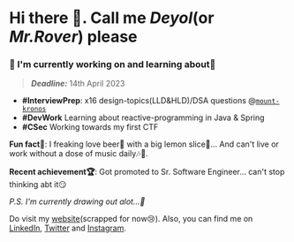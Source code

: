 # Hi there 👋. Call me _Deyol_(or _Mr.Rover_) please

### 🔨 I'm currently working on and learning about🌱

> _**Deadline:**_ 14th April 2023

- **#InterviewPrep**: x16 design-topics(LLD&HLD)/DSA questions @[`mount-kronos`](https://github.com/everrover/mount-kronos)
- **#DevWork** Learning about reactive-programming in Java & Spring
- **#CSec** Working towards my first CTF

**Fun fact🤔**: I freaking love beer🍺 with a big lemon slice🍋... And can't live or work without a dose of music daily🎶🎵.

**Recent achievement🏆**: Got promoted to Sr. Software Engineer... can't stop thinking abt it😏

_P.S. I'm currently drawing out alot...🎨_

Do visit my [website](https://everrover.com)(scrapped for now😢). Also, you can find me on [LinkedIn](https://in.linkedin.com/in/abhishek-deyol-44a732171), [Twitter](https://twitter.com/everrover) and [Instagram](https://www.instagram.com/everrover).
<!-- An event-driven chat application: [`smiling-octopus`](https://github.com/everrover/smiling-octopus). Looking forward to collaborate on it.😁 -->

<!--
# After website v4 is prepped']

### 🔨 I'm currently working on
- Interiew prep: DSA and associated questions. Recorded in [`mount-kronos`](https://github.com/everrover/mount-kronos)
- Studying HLD and LLD to enhance my application building skills

### 🌱 I'm currently learning about
- Elasticsearch and ELK stack - building and using search indexes
- Docker and it's uses [`fortnight-docker`](https://github.com/everrover/smiling-octopus)
- Event driven systems and architectures with Kafka & SNS/SQS

## Latest posts
- [Mutation observer with react](https://everrover.com/articles/mutation-obs-react)
- [Alien👽️ dictionary](https://everrover.com/articles/alien-dictionary)
- [Intersection ovserver with react](https://everrover.com/articles/intersection-observer)

-->

<!--
**everrover/everrover** is a ✨ _special_ ✨ repository because its `README.md` (this file) appears on your GitHub profile.

Here are some ideas to get you started:

- 🔭 I’m currently working on ...
- 🌱 I’m currently learning ...
- 👯 I’m looking to collaborate on ...
- 🤔 I’m looking for help with ...
- 💬 Ask me about ...
- 📫 How to reach me: ...
- 😄 Pronouns: ...
- ⚡ Fun fact: ...
-->
